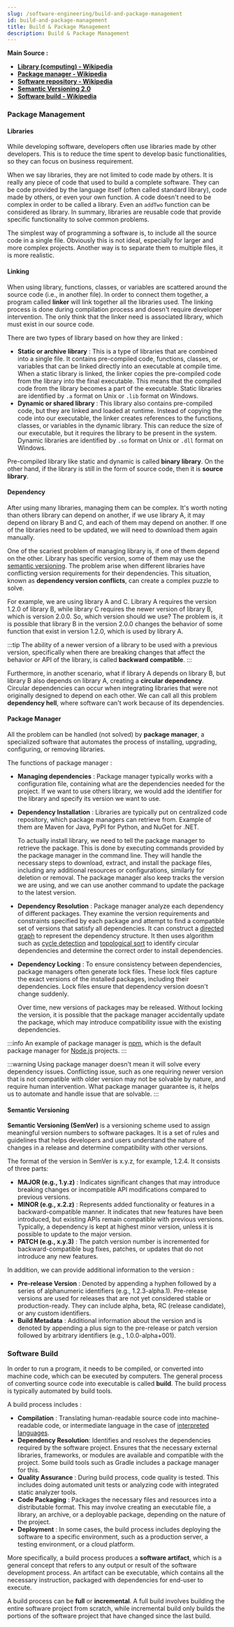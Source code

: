 ```yaml
---
slug: /software-engineering/build-and-package-management
id: build-and-package-management
title: Build & Package Management
description: Build & Package Management
---
```


**Main Source :**

- **[Library (computing) - Wikipedia](<https://en.wikipedia.org/wiki/Library_(computing)>)**
- **[Package manager - Wikipedia](https://en.wikipedia.org/wiki/Package_manager)**
- **[Software repository - Wikipedia](https://en.wikipedia.org/wiki/Software_repository)**
- **[Semantic Versioning 2.0](https://semver.org/)**
- **[Software build - Wikipedia](https://en.wikipedia.org/wiki/Software_build)**

### Package Management

#### Libraries

While developing software, developers often use libraries made by other developers. This is to reduce the time spent to develop basic functionalities, so they can focus on business requirement.

When we say libraries, they are not limited to code made by others. It is really any piece of code that used to build a complete software. They can be code provided by the language itself (often called standard library), code made by others, or even your own function. A code doesn't need to be complex in order to be called a library. Even an `addTwo` function can be considered as library. In summary, libraries are reusable code that provide specific functionality to solve common problems.

The simplest way of programming a software is, to include all the source code in a single file. Obviously this is not ideal, especially for larger and more complex projects. Another way is to separate them to multiple files, it is more realistic.

#### Linking

When using library, functions, classes, or variables are scattered around the source code (i.e., in another file). In order to connect them together, a program called **linker** will link together all the libraries used. The linking process is done during compilation process and doesn't require developer intervention. The only think that the linker need is associated library, which must exist in our source code.

There are two types of library based on how they are linked :

- **Static or archive library** : This is a type of libraries that are combined into a single file. It contains pre-compiled code, functions, classes, or variables that can be linked directly into an executable at compile time. When a static library is linked, the linker copies the pre-compiled code from the library into the final executable. This means that the compiled code from the library becomes a part of the executable. Static libraries are identified by `.a` format on Unix or `.lib` format on Windows.
- **Dynamic or shared library** : This library also contains pre-compiled code, but they are linked and loaded at runtime. Instead of copying the code into our executable, the linker creates references to the functions, classes, or variables in the dynamic library. This can reduce the size of our executable, but it requires the library to be present in the system. Dynamic libraries are identified by `.so` format on Unix or `.dll` format on Windows.

Pre-compiled library like static and dynamic is called **binary library**. On the other hand, if the library is still in the form of source code, then it is **source library**.

#### Dependency

After using many libraries, managing them can be complex. It's worth noting than others library can depend on another, if we use library A, it may depend on library B and C, and each of them may depend on another. If one of the libraries need to be updated, we will need to download them again manually.

One of the scariest problem of managing library is, if one of them depend on the other. Library has specific version, some of them may use the [semantic versioning](#semantic-versioning). The problem arise when different libraries have conflicting version requirements for their dependencies. This situation, known as **dependency version conflicts**, can create a complex puzzle to solve.

For example, we are using library A and C. Library A requires the version 1.2.0 of library B, while library C requires the newer version of library B, which is version 2.0.0. So, which version should we use? The problem is, it is possible that library B in the version 2.0.0 changes the behavior of some function that exist in version 1.2.0, which is used by library A.

:::tip
The ability of a newer version of a library to be used with a previous version, specifically when there are breaking changes that affect the behavior or API of the library, is called **backward compatible**.
:::

Furthermore, in another scenario, what if library A depends on library B, but library B also depends on library A, creating a **circular dependency**. Circular dependencies can occur when integrating libraries that were not originally designed to depend on each other. We can call all this problem **dependency hell**, where software can't work because of its dependencies.

#### Package Manager

All the problem can be handled (not solved) by **package manager**, a specialized software that automates the process of installing, upgrading, configuring, or removing libraries.

The functions of package manager :

- **Managing dependencies** : Package manager typically works with a configuration file, containing what are the dependencies needed for the project. If we want to use others library, we would add the identifier for the library and specify its version we want to use.
- **Dependency Installation** : Libraries are typically put on centralized code repository, which package managers can retrieve from. Example of them are Maven for Java, PyPI for Python, and NuGet for .NET.

  To actually install library, we need to tell the package manager to retrieve the package. This is done by executing commands provided by the package manager in the command line. They will handle the necessary steps to download, extract, and install the package files, including any additional resources or configurations, similarly for deletion or removal. The package manager also keep tracks the version we are using, and we can use another command to update the package to the latest version.

- **Dependency Resolution** : Package manager analyze each dependency of different packages. They examine the version requirements and constraints specified by each package and attempt to find a compatible set of versions that satisfy all dependencies. It can construct a [directed graph](/data-structures-and-algorithms/graph) to represent the dependency structure. It then uses algorithm such as [cycle detection](/data-structures-and-algorithms/cycle-detection) and [topological sort](/data-structures-and-algorithms/topological-sort) to identify circular dependencies and determine the correct order to install dependencies.
- **Dependency Locking** : To ensure consistency between dependencies, package managers often generate lock files. These lock files capture the exact versions of the installed packages, including their dependencies. Lock files ensure that dependency version doesn't change suddenly.

  Over time, new versions of packages may be released. Without locking the version, it is possible that the package manager accidentally update the package, which may introduce compatibility issue with the existing dependencies.

:::info
An example of package manager is [npm](/frontend-web-development/npm), which is the default package manager for [Node.js](/frontend-web-development/node-js) projects.
:::

:::warning
Using package manager doesn't mean it will solve every dependency issues. Conflicting issue, such as one requiring newer version that is not compatible with older version may not be solvable by nature, and require human intervention. What package manager guarantee is, it helps us to automate and handle issue that are solvable.
:::

#### Semantic Versioning

**Semantic Versioning (SemVer)** is a versioning scheme used to assign meaningful version numbers to software packages. It is a set of rules and guidelines that helps developers and users understand the nature of changes in a release and determine compatibility with other versions.

The format of the version in SemVer is x.y.z, for example, 1.2.4. It consists of three parts:

- **MAJOR (e.g., 1.y.z)** : Indicates significant changes that may introduce breaking changes or incompatible API modifications compared to previous versions.
- **MINOR (e.g., x.2.z)** : Represents added functionality or features in a backward-compatible manner. It indicates that new features have been introduced, but existing APIs remain compatible with previous versions. Typically, a dependency is kept at highest minor version, unless it is possible to update to the major version.
- **PATCH (e.g., x.y.3)** : The patch version number is incremented for backward-compatible bug fixes, patches, or updates that do not introduce any new features.

In addition, we can provide additional information to the version :

- **Pre-release Version** : Denoted by appending a hyphen followed by a series of alphanumeric identifiers (e.g., 1.2.3-alpha.1). Pre-release versions are used for releases that are not yet considered stable or production-ready. They can include alpha, beta, RC (release candidate), or any custom identifiers.
- **Build Metadata** : Additional information about the version and is denoted by appending a plus sign to the pre-release or patch version followed by arbitrary identifiers (e.g., 1.0.0-alpha+001).

### Software Build

In order to run a program, it needs to be compiled, or converted into machine code, which can be executed by computers. The general process of converting source code into executable is called **build**. The build process is typically automated by build tools.

A build process includes :

- **Compilation** : Translating human-readable source code into machine-readable code, or intermediate language in the case of [interpreted languages](/computer-and-programming-fundamentals/interpreter).
- **Dependency Resolution**: Identifies and resolves the dependencies required by the software project. Ensures that the necessary external libraries, frameworks, or modules are available and compatible with the project. Some build tools such as Gradle includes a package manager for this.
- **Quality Assurance** : During build process, code quality is tested. This includes doing automated unit tests or analyzing code with integrated static analyzer tools.
- **Code Packaging** : Packages the necessary files and resources into a distributable format. This may involve creating an executable file, a library, an archive, or a deployable package, depending on the nature of the project.
- **Deployment** : In some cases, the build process includes deploying the software to a specific environment, such as a production server, a testing environment, or a cloud platform.

More specifically, a build process produces a **software artifact**, which is a general concept that refers to any output or result of the software development process. An artifact can be executable, which contains all the necessary instruction, packaged with dependencies for end-user to execute.

A build process can be **full** or **incremental**. A full build involves building the entire software project from scratch, while incremental build only builds the portions of the software project that have changed since the last build.
